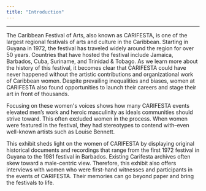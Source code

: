 ```yaml
---
title: "Introduction"
---
```

---
The Caribbean Festival of Arts, also known as CARIFESTA, is one of the largest regional festivals of arts and culture in the Caribbean. Starting in Guyana in 1972, the festival has traveled widely around the region for over 50 years. Countries that have hosted the festival include Jamaica, Barbados, Cuba, Suriname, and Trinidad & Tobago. As we learn more about the history of this festival, it becomes clear that CARIFESTA could have never happened without the artistic contributions and organizational work of Caribbean women. Despite prevailing inequalities and biases, women at CARIFESTA also found opportunities to launch their careers and stage their art in front of thousands.

Focusing on these women's voices shows how many CARIFESTA events elevated men’s work and heroic masculinity as ideals communities should strive toward. This often excluded women in the process. When women were featured in the festival, they had stereotypes to contend with–even well-known artists such as Louise Bennett.

This exhibit sheds light on the women of CARIFESTA by displaying original historical documents and recordings that range from the first 1972 festival in Guyana to the 1981 festival in Barbados. Existing Carifesta archives often skew toward a male-centric view. Therefore, this exhibit also offers interviews with women who were first-hand witnesses and participants in the events of CARIFESTA. Their memories can go beyond paper and bring the festivals to life.